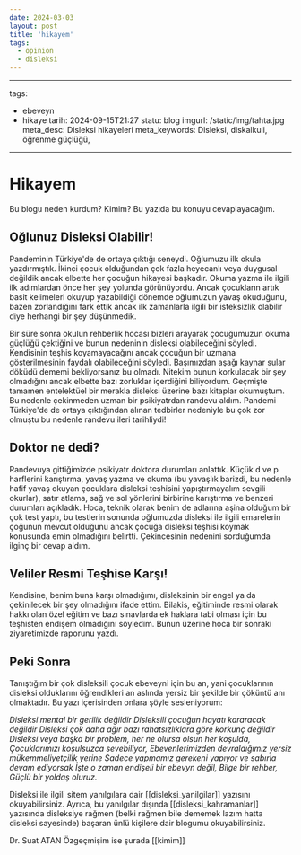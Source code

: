 ```yaml
---
date: 2024-03-03
layout: post
title: 'hikayem'
tags:
  - opinion
  - disleksi
---
```


---
tags:
  - ebeveyn
  - hikaye
tarih: 2024-09-15T21:27
statu: blog
imgurl: /static/img/tahta.jpg
meta_desc: Disleksi hikayeleri
meta_keywords: Disleksi, diskalkuli, öğrenme güçlüğü,
---

# Hikayem

Bu blogu neden kurdum? Kimim? Bu yazıda bu konuyu cevaplayacağım.

## Oğlunuz Disleksi Olabilir!

Pandeminin Türkiye'de de ortaya çıktığı seneydi. Oğlumuzu ilk okula yazdırmıştık. İkinci çocuk olduğundan çok fazla heyecanlı veya duygusal değildik ancak elbette her çocuğun hikayesi başkadır. Okuma yazma ile ilgili ilk adımlardan önce her şey yolunda görünüyordu. Ancak çocukların artık basit kelimeleri okuyup yazabildiği dönemde oğlumuzun yavaş okuduğunu, bazen zorlandığını fark ettik ancak ilk zamanlarla ilgili bir isteksizlik olabilir diye herhangi bir şey düşünmedik.

Bir süre sonra okulun rehberlik hocası bizleri arayarak çocuğumuzun okuma güçlüğü çektiğini ve bunun nedeninin disleksi olabileceğini söyledi. Kendisinin teşhis koyamayacağını ancak çocuğun bir uzmana gösterilmesinin faydalı olabileceğini söyledi. Başımızdan aşağı kaynar sular döküdü dememi bekliyorsanız bu olmadı. Nitekim bunun korkulacak bir şey olmadığını ancak elbette bazı zorluklar içerdiğini biliyordum. Geçmişte tamamen entelektüel bir merakla disleksi üzerine bazı kitaplar okumuştum.  Bu nedenle çekinmeden uzman bir psikiyatrdan randevu aldım.  Pandemi Türkiye'de de ortaya çıktığından alınan tedbirler nedeniyle bu çok zor olmuştu bu nedenle randevu ileri tarihliydi!

## Doktor ne dedi?

Randevuya gittiğimizde psikiyatr doktora durumları anlattık. Küçük d ve p harflerini karıştırma, yavaş yazma ve okuma (bu yavaşlık barizdi, bu nedenle hafif yavaş okuyan çocuklara disleksi teşhisini yapıştırmayalım sevgili okurlar), satır atlama, sağ ve sol yönlerini birbirine karıştırma ve benzeri durumları açıkladık. Hoca, teknik olarak benim de adlarına aşina olduğum bir çok test yaptı, bu testlerin sonunda oğlumuzda disleksi ile ilgili emarelerin çoğunun mevcut olduğunu ancak çocuğa disleksi teşhisi koymak konusunda emin olmadığını belirtti. Çekincesinin nedenini sorduğumda ilginç bir cevap aldım.

## Veliler Resmi Teşhise Karşı!

Kendisine, benim buna karşı olmadığımı, disleksinin bir engel ya da çekinilecek bir şey olmadığını ifade ettim. Bilakis, eğitiminde resmi olarak hakkı olan özel eğitim ve bazı sınavlarda ek haklara tabi olması için bu teşhisten endişem olmadığını söyledim. Bunun üzerine hoca bir sonraki ziyaretimizde raporunu yazdı.

## Peki Sonra

Tanıştığım bir çok disleksili çocuk ebeveyni için bu an, yani çocuklarının disleksi olduklarını öğrendikleri an aslında yersiz bir şekilde bir çöküntü anı olmaktadır. Bu yazı içerisinden onlara şöyle sesleniyorum:

*Disleksi mental bir gerilik değildir*
*Disleksili çocuğun hayatı kararacak değildir*
*Disleksi çok daha ağır bazı rahatsızlıklara göre korkunç değildir*
*Disleksi veya başka bir problem, her ne olursa olsun her koşulda,*
*Çocuklarımızı koşulsuzca sevebiliyor,*
*Ebevenlerimizden devraldığımız yersiz mükemmeliyetçilik yerine*
*Sadece yapmamız gerekeni yapıyor ve sabırla devam ediyorsak*
*İşte o zaman endişeli bir ebevyn değil,* 
*Bilge bir rehber,*
*Güçlü bir yoldaş oluruz.*

Disleksi ile ilgili sitem yanılgılara dair [[disleksi_yanilgilar]] yazısını okuyabilirsiniz. Ayrıca, bu yanılgılar dışında [[disleksi_kahramanlar]] yazısında disleksiye rağmen (belki rağmen bile dememek lazım hatta disleksi sayesinde) başaran ünlü kişilere dair blogumu okuyabilirsiniz.  

Dr. Suat ATAN
Özgeçmişim ise şurada [[kimim]]






